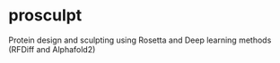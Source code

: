 # prosculpt
Protein design and sculpting using Rosetta and Deep learning methods (RFDiff and Alphafold2)
